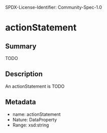 SPDX-License-Identifier: Community-Spec-1.0

# actionStatement

## Summary

TODO

## Description

An actionStatement is TODO

## Metadata

- name: actionStatement
- Nature: DataProperty
- Range: xsd:string

